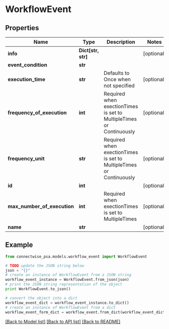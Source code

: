 # WorkflowEvent


## Properties
Name | Type | Description | Notes
------------ | ------------- | ------------- | -------------
**info** | **Dict[str, str]** |  | [optional] 
**event_condition** | **str** |  | 
**execution_time** | **str** | Defaults to Once when not specified | [optional] 
**frequency_of_execution** | **int** | Required when exectionTimes is set to MultipleTimes or Continuously | [optional] 
**frequency_unit** | **str** | Required when exectionTimes is set to MultipleTimes or Continuously | [optional] 
**id** | **int** |  | [optional] 
**max_number_of_execution** | **int** | Required when exectionTimes is set to MultipleTimes | [optional] 
**name** | **str** |  | [optional] 

## Example

```python
from connectwise_psa.models.workflow_event import WorkflowEvent

# TODO update the JSON string below
json = "{}"
# create an instance of WorkflowEvent from a JSON string
workflow_event_instance = WorkflowEvent.from_json(json)
# print the JSON string representation of the object
print WorkflowEvent.to_json()

# convert the object into a dict
workflow_event_dict = workflow_event_instance.to_dict()
# create an instance of WorkflowEvent from a dict
workflow_event_form_dict = workflow_event.from_dict(workflow_event_dict)
```
[[Back to Model list]](../README.md#documentation-for-models) [[Back to API list]](../README.md#documentation-for-api-endpoints) [[Back to README]](../README.md)


